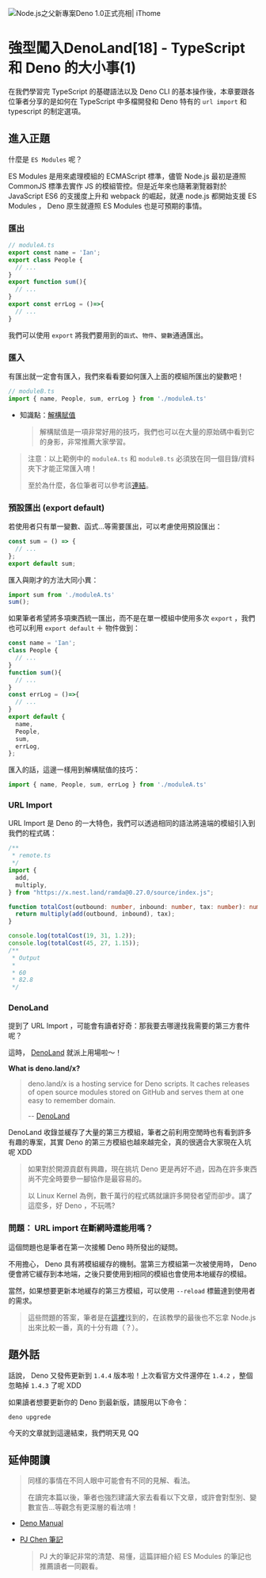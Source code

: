 ![Node.js之父新專案Deno 1.0正式亮相| iThome](https://s4.itho.me/sites/default/files/styles/picture_size_large/public/field/image/v1_wide.jpg?itok=aqrO_0jM)

# 強型闖入DenoLand[18] - TypeScript 和 Deno 的大小事(1)

在我們學習完 TypeScript 的基礎語法以及 Deno CLI 的基本操作後，本章要跟各位筆者分享的是如何在 TypeScript 中多檔開發和 Deno 特有的 `url import` 和 typescript 的制定選項。 

## 進入正題

什麼是 `ES Modules` 呢？

ES Modules 是用來處理模組的 ECMAScript 標準，儘管 Node.js 最初是遵照 CommonJS 標準去實作 JS 的模組管控。但是近年來也隨著瀏覽器對於 JavaScript ES6 的支援度上升和 webpack 的崛起，就連 node.js 都開始支援 ES Modules ， Deno 原生就遵照 ES Modules 也是可預期的事情。

### 匯出

```typescript
// moduleA.ts
export const name = 'Ian';
export class People {
  // ...
}
export function sum(){
  // ...
}
export const errLog = ()=>{
  // ...
}
```

我們可以使用 `export` 將我們要用到的`函式`、`物件`、`變數`通通匯出。

### 匯入

有匯出就一定會有匯入，我們來看看要如何匯入上面的模組所匯出的變數吧！

```typescript
// moduleB.ts
import { name, People, sum, errLog } from './moduleA.ts'
```

- 知識點：[解構賦值](https://developer.mozilla.org/zh-TW/docs/Web/JavaScript/Reference/Operators/Destructuring_assignment)

  > 解構賦值是一項非常好用的技巧，我們也可以在大量的原始碼中看到它的身影，非常推薦大家學習。

> 注意：以上範例中的 `moduleA.ts` 和 `moduleB.ts` 必須放在同一個目錄/資料夾下才能正常匯入唷！
>
> 至於為什麼，各位筆者可以參考該[連結](https://www.ithome.com.tw/voice/124831)。

### 預設匯出 (export default)

若使用者只有單一變數、函式...等需要匯出，可以考慮使用預設匯出：

```typescript
const sum = () => {
  // ...
};
export default sum;
```

匯入與剛才的方法大同小異：

```typescript
import sum from './moduleA.ts'
sum();
```

如果筆者希望將多項東西統一匯出，而不是在單一模組中使用多次 `export`  ，我們也可以利用 `export default` ＋ 物件做到：

```typescript
const name = 'Ian'; 
class People {
  // ...
}
function sum(){
  // ...
}
const errLog = ()=>{
  // ...
}
export default {
  name,
  People,
  sum,
  errLog,
};
```

匯入的話，這邊一樣用到解構賦值的技巧：

```typescript
import { name, People, sum, errLog } from './moduleA.ts'
```

### URL Import

URL Import 是 Deno 的一大特色，我們可以透過相同的語法將遠端的模組引入到我們的程式碼：

```typescript
/**
 * remote.ts
 */
import {
  add,
  multiply,
} from "https://x.nest.land/ramda@0.27.0/source/index.js";

function totalCost(outbound: number, inbound: number, tax: number): number {
  return multiply(add(outbound, inbound), tax);
}

console.log(totalCost(19, 31, 1.2));
console.log(totalCost(45, 27, 1.15));
/**
 * Output
 *
 * 60
 * 82.8
 */
```

### DenoLand

提到了 URL Import ，可能會有讀者好奇：那我要去哪邊找我需要的第三方套件呢？

這時， [DenoLand](https://deno.land/x) 就派上用場啦～！

**What is deno.land/x?**

>  deno.land/x is a hosting service for Deno scripts. It caches releases of open source modules stored on GitHub and serves them at one easy to remember domain.
>
>  -- [DenoLand](https://deno.land/x)

DenoLand 收錄並緩存了大量的第三方模組，筆者之前利用空閒時也有看到許多有趣的專案，其實 Deno 的第三方模組也越來越完全，真的很適合大家現在入坑呢 XDD

>如果對於開源貢獻有興趣，現在挑坑 Deno 更是再好不過，因為在許多東西尚不完全時要參一腳協作是最容易的。
>
>以 Linux Kernel 為例，數千萬行的程式碼就讓許多開發者望而卻步。講了這麼多，好 Deno ，不玩嗎?

### 問題： URL import 在斷網時還能用嗎？

這個問題也是筆者在第一次接觸 Deno 時所發出的疑問。

不用擔心， Deno 具有將模組緩存的機制。當第三方模組第一次被使用時， Deno 便會將它緩存到本地端，之後只要使用到相同的模組也會使用本地緩存的模組。

當然，如果想要更新本地緩存的第三方模組，可以使用 `--reload` 標籤達到使用者的需求。

> 這些問題的答案，筆者是在[這裡](https://deno.land/manual#other-key-behaviors)找到的，在該教學的最後也不忘拿 Node.js 出來比較一番，真的十分有趣（？）。

## 題外話

話說， Deno 又發佈更新到 `1.4.4` 版本啦！上次看官方文件還停在 `1.4.2` ，整個忽略掉 `1.4.3` 了呢 XDD

如果讀者想要更新你的 Deno 到最新版，請服用以下命令：

```
deno upgrede
```

今天的文章就到這邊結束，我們明天見 QQ

## 延伸閱讀

> 同樣的事情在不同人眼中可能會有不同的見解、看法。
>
> 在讀完本篇以後，筆者也強烈建議大家去看看以下文章，或許會對型別、變數宣告...等觀念有更深層的看法唷！

- [Deno Manual](https://deno.land/manual/examples/import_export)

- [PJ Chen 筆記](https://pjchender.github.io/2017/10/26/js-javascript-模組（es-module）/)

  > PJ 大的筆記非常的清楚、易懂，這篇詳細介紹 ES Modules 的筆記也推薦讀者一同觀看。
